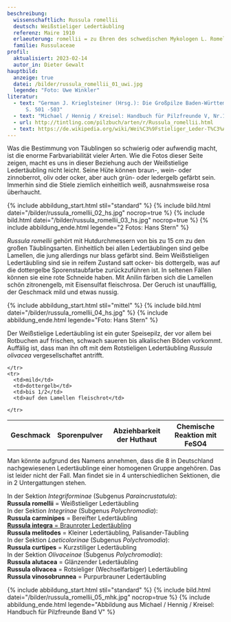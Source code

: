 ```yaml
---
beschreibung:
  wissenschaftlich: Russula romellii
  deutsch: Weißstieliger Ledertäubling
  referenz: Maire 1910
  erlaeuterung: romellii = zu Ehren des schwedischen Mykologen L. Romell
  familie: Russulaceae
profil:
  aktualisiert: 2023-02-14
  autor_in: Dieter Gewalt
hauptbild:
  anzeige: true
  datei: /bilder/russula_romellii_01_uwi.jpg
  legende: "Foto: Uwe Winkler"
literatur:
  - text: "German J. Krieglsteiner (Hrsg.): Die Großpilze Baden-Württembergs Band 2
      S. 501 -503"
  - text: "Michael / Hennig / Kreisel: Handbuch für Pilzfreunde V, Nr.114"
  - url: http://tintling.com/pilzbuch/arten/r/Russula_romellii.html
  - text: https://de.wikipedia.org/wiki/Wei%C3%9Fstieliger_Leder-T%C3%A4ubling
---
```

Was die Bestimmung von Täublingen so schwierig oder aufwendig macht, ist die enorme Farbvariabilität vieler Arten. Wie die Fotos dieser Seite zeigen, macht es uns in dieser Beziehung auch der Weißstielige Ledertäubling nicht leicht. Seine Hüte können braun-, wein- oder zinnoberrot, oliv oder ocker, aber auch grün- oder ledergelb gefärbt sein. Immerhin sind die Stiele ziemlich einheitlich weiß, ausnahmsweise rosa überhaucht.

{% include abbildung_start.html stil="standard" %}
{% include bild.html datei="/bilder/russula_romellii_02_hs.jpg" nocrop=true %}
{% include bild.html datei="/bilder/russula_romellii_03_hs.jpg" nocrop=true %}
{% include abbildung_ende.html legende="2 Fotos: Hans Stern" %}

*Russula romellii* gehört mit Hutdurchmessern von bis zu 15 cm zu den großen Täublingsarten.  Einheitlich bei allen Ledertäublingen sind gelbe Lamellen, die jung allerdings nur blass gefärbt sind. Beim Weißstieligen Ledertäubling sind sie in reifem Zustand satt ocker- bis dottergelb, was auf die dottergelbe Sporenstaubfarbe zurückzuführen ist. In seltenen Fällen können sie eine rote Schneide haben. Mit Anilin färben sich die Lamellen schön zitronengelb, mit Eisensulfat fleischrosa. Der Geruch ist unauffällig, der Geschmack mild und etwas nussig.

{% include abbildung_start.html stil="mittel" %}
{% include bild.html datei="/bilder/russula_romellii_04_hs.jpg" %}
{% include abbildung_ende.html legende="Foto: Hans Stern" %}

Der Weißstielige Ledertäubling ist ein guter Speisepilz, der vor allem bei Rotbuchen auf frischen, schwach saueren bis alkalischen Böden vorkommt. Auffälig ist, dass man ihn oft mit dem Rotstieligen Ledertäubling *Russula olivacea* vergesellschaftet antrifft.

<div class="table-responsive">
  <table class="table taeubling">
    <tr>
      <th rowspan="2">Geschmack</th>
      <th rowspan="2">Sporenpulver</th>
      <th rowspan="2">Abziehbarkeit der Huthaut</th>
      <th colspan="3" class="text-center">Chemische Reaktion mit FeSO4</th>
    </tr>
    <tr>
      
      
    </tr>
    <tr>
      <td>mild</td>
      <td>dottergelb</td>
      <td>bis 1/2</td>
      <td>auf den Lamellen fleischrot</td>
       
    </tr>
  </table>
</div>

Man könnte aufgrund des Namens annehmen, dass die 8 in Deutschland nachgewiesenen Ledertäublinge einer homogenen Gruppe angehören. Das ist leider nicht der Fall. Man findet sie in 4 unterschiedlichen Sektionen, die in 2 Untergattungen stehen.  

In der Sektion *Integriforminae* (Subgenus *Paraincrustatula*):\
**Russula romellii** = Weißstieliger Ledertäubling\
In der Sektion *Integrinae* (Subgenus *Polychromodia*):\
**Russula carminipes** = Bereifter Ledertäubling\
[**Russula integra** = Braunroter Ledertäubling](/pilze/russula-integra-brauner-ledertäubling)\
**Russula melitodes** = Kleiner Ledertäubling, Palisander-Täubling\
In der Sektion *Laeticolorinae* (Subgenus *Polychromodia*):\
**Russula curtipes** = Kurzstiliger Ledertäubling\
In der Sektion *Olivaceinae* (Subgenus *Polychromodia*):\
**Russula alutacea** = Glänzender Ledertäubling\
**Russula olivacea** = Rotsieliger (Wechselfarbiger) Ledertäubling\
**Russula vinosobrunnea** = Purpurbrauner Ledertäubling

{% include abbildung_start.html stil="standard" %}
{% include bild.html datei="/bilder/russula_romellii_05_mhk.jpg" nocrop=true %}
{% include abbildung_ende.html legende="Abbildung aus Michael / Hennig / Kreisel: Handbuch für Pilzfreunde Band V" %}